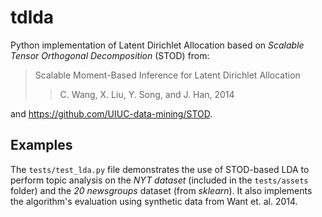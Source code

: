# tdlda

Python implementation of Latent Dirichlet Allocation based on *Scalable Tensor Orthogonal Decomposition* (STOD) from:

> Scalable Moment-Based Inference for Latent Dirichlet Allocation 
> > C. Wang, X. Liu, Y. Song, and J. Han, 2014

and https://github.com/UIUC-data-mining/STOD.

## Examples

The `tests/test_lda.py` file demonstrates the use of STOD-based LDA to perform topic analysis on the *NYT dataset* (included in the `tests/assets` folder) and the *20 newsgroups* dataset (from *sklearn*).
It also implements the algorithm's evaluation using synthetic data from Want et. al. 2014. 